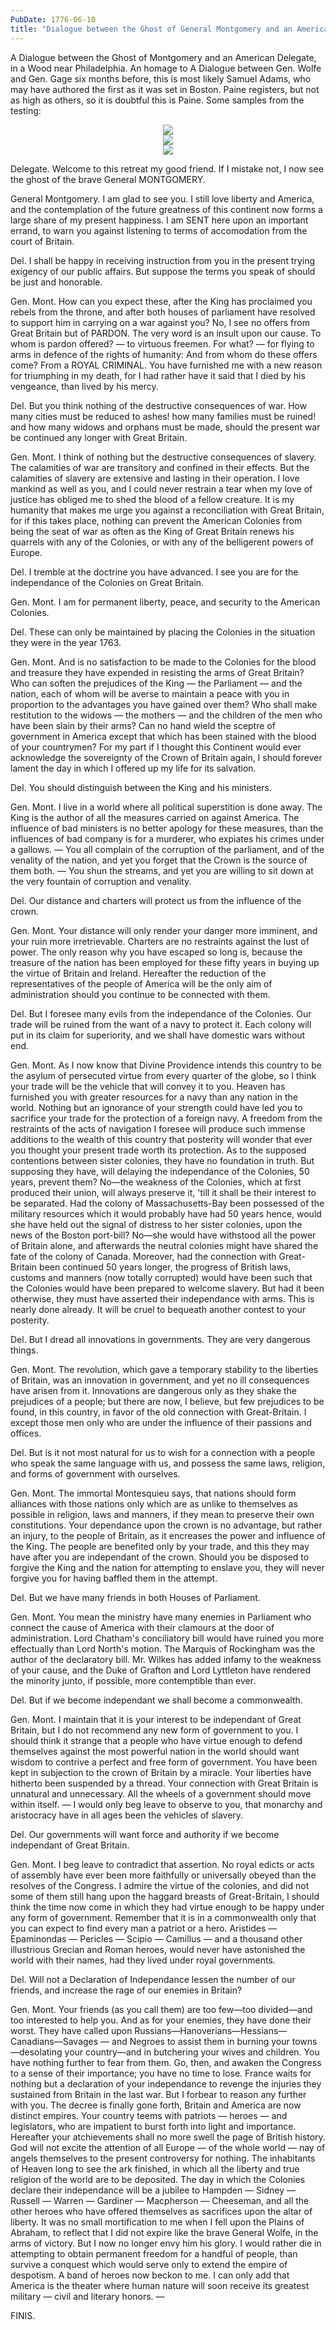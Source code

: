 ```yaml
---
PubDate: 1776-06-10
title: "Dialogue between the Ghost of General Montgomery and an American Delegate"
---
```


A Dialogue between the Ghost of Montgomery and an American Delegate, in a Wood near Philadelphia.
An homage to A Dialogue between Gen. Wolfe and Gen. Gage six months before, this is most likely Samuel Adams, who may have
authored the first as it was set in Boston. Paine registers, but not as high as others, so it is doubtful this is Paine.
Some samples from the testing:

<center><img src="/images/dialogue-between-the-ghost-of-general-montgomery-and-an-american-delegate-a.png"></center>
<center><img src="/images/dialogue-between-the-ghost-of-general-montgomery-and-an-american-delegate-g.png"></center>
<center><img src="/images/dialogue-between-the-ghost-of-general-montgomery-and-an-american-delegate-h.png"></center>

Delegate. Welcome to this retreat my good friend. If I mistake not, I now see the ghost of the brave General MONTGOMERY.

General Montgomery. I am glad to see you. I still love liberty and America, and the contemplation of the future greatness
of this continent now forms a large share of my present happiness. I am SENT here upon an important errand, to warn you
against listening to terms of accomodation from the court of Britain.

Del. I shall be happy in receiving instruction from you in the present trying exigency of our public affairs.
But suppose the terms you speak of should be just and honorable.

Gen. Mont. How can you expect these, after the King has proclaimed you rebels from the throne, and after both houses
of parliament have resolved to support him in carrying on a war against you? No, I see no offers from Great Britain
but of PARDON. The very word is an insult upon our cause. To whom is pardon offered? — to virtuous freemen. For what?
— for flying to arms in defence of the rights of humanity: And from whom do these offers come? From a ROYAL CRIMINAL.
You have furnished me with a new reason for triumphing in my death, for I had rather have it said that I died by his
vengeance, than lived by his mercy.

Del. But you think nothing of the destructive consequences of war. How many cities must be reduced to ashes! how many
families must be ruined! and how many widows and orphans must be made, should the present war be continued any longer
with Great Britain.

Gen. Mont. I think of nothing but the destructive consequences of slavery. The calamities of war are transitory and
confined in their effects. But the calamities of slavery are extensive and lasting in their operation. I love mankind
as well as you, and I could never restrain a tear when my love of justice has obliged me to shed the blood of a fellow
creature. It is my humanity that makes me urge you against a reconciliation with Great Britain, for if this takes place,
nothing can prevent the American Colonies from being the seat of war as often as the King of Great Britain renews his
quarrels with any of the Colonies, or with any of the belligerent powers of Europe.

Del. I tremble at the doctrine you have advanced. I see you are for the independance of the Colonies on Great Britain.

Gen. Mont. I am for permanent liberty, peace, and security to the American Colonies.

Del. These can only be maintained by placing the Colonies in the situation they were in the year 1763.

Gen. Mont. And is no satisfaction to be made to the Colonies for the blood and treasure they have expended in resisting
the arms of Great Britain? Who can soften the prejudices of the King — the Parliament — and the nation, each of whom
will be averse to maintain a peace with you in proportion to the advantages you have gained over them? Who shall make
restitution to the widows — the mothers — and the children of the men who have been slain by their arms? Can no hand
wield the sceptre of government in America except that which has been stained with the blood of your countrymen? For
my part if I thought this Continent would ever acknowledge the sovereignty of the Crown of Britain again, I should
forever lament the day in which I offered up my life for its salvation.

Del. You should distinguish between the King and his ministers.

Gen. Mont. I live in a world where all political superstition is done away. The King is the author of all the measures
carried on against America. The influence of bad ministers is no better apology for these measures, than the influences
of bad company is for a murderer, who expiates his crimes under a gallows. — You all complain of the corruption of the
parliament, and of the venality of the nation, and yet you forget that the Crown is the source of them both. —
You shun the streams, and yet you are willing to sit down at the very fountain of corruption and venality.

Del. Our distance and charters will protect us from the influence of the crown.

Gen. Mont. Your distance will only render your danger more imminent, and your ruin more irretrievable. Charters are no
restraints against the lust of power. The only reason why you have escaped so long is, because the treasure of the nation
has been employed for these fifty years in buying up the virtue of Britain and Ireland. Hereafter the reduction of the
representatives of the people of America will be the only aim of administration should you continue to be connected with them.

Del. But I foresee many evils from the independance of the Colonies. Our trade will be ruined from the want of a navy to
protect it. Each colony will put in its claim for superiority, and we shall have domestic wars without end.

Gen. Mont. As I now know that Divine Providence intends this country to be the asylum of persecuted virtue from every
quarter of the globe, so I think your trade will be the vehicle that will convey it to you. Heaven has furnished you
with greater resources for a navy than any nation in the world. Nothing but an ignorance of your strength could have led
you to sacrifice your trade for the protection of a foreign navy. A freedom from the restraints of the acts of navigation
I foresee will produce such immense additions to the wealth of this country that posterity will wonder that ever you thought
your present trade worth its protection. As to the supposed contentions between sister colonies, they have no foundation in
truth. But supposing they have, will delaying the independance of the Colonies, 50 years, prevent them? No—the weakness of
the Colonies, which at first produced their union, will always preserve it, 'till it shall be their interest to be separated.
Had the colony of Massachusetts-Bay been possessed of the military resources which it would probably have had 50 years hence,
would she have held out the signal of distress to her sister colonies, upon the news of the Boston port-bill? No—she would have
withstood all the power of Britain alone, and afterwards the neutral colonies might have shared the fate of the colony of Canada.
Moreover, had the connection with Great-Britain been continued 50 years longer, the progress of British laws, customs and manners
(now totally corrupted) would have been such that the Colonies would have been prepared to welcome slavery. But had it been
otherwise, they must have asserted their independance with arms. This is nearly done already. It will be cruel to bequeath
another contest to your posterity.

Del. But I dread all innovations in governments. They are very dangerous things.

Gen. Mont. The revolution, which gave a temporary stability to the liberties of Britain, was an innovation in government,
and yet no ill consequences have arisen from it. Innovations are dangerous only as they shake the prejudices of a people;
but there are now, I believe, but few prejudices to be found, in this country, in favor of the old connection with Great-Britain.
I except those men only who are under the influence of their passions and offices.

Del. But is it not most natural for us to wish for a connection with a people who speak the same language with us,
and possess the same laws, religion, and forms of government with ourselves.

Gen. Mont. The immortal Montesquieu says, that nations should form alliances with those nations only which are as
unlike to themselves as possible in religion, laws and manners, if they mean to preserve their own constitutions.
Your dependance upon the crown is no advantage, but rather an injury, to the people of Britain, as it encreases the
power and influence of the King. The people are benefited only by your trade, and this they may have after you are
independant of the crown. Should you be disposed to forgive the King and the nation for attempting to enslave you,
they will never forgive you for having baffled them in the attempt.

Del. But we have many friends in both Houses of Parliament.

Gen. Mont. You mean the ministry have many enemies in Parliament who connect the cause of America with their clamours
at the door of administration. Lord Chatham's conciliatory bill would have ruined you more effectually than Lord North's
motion. The Marquis of Rockingham was the author of the declaratory bill. Mr. Wilkes has added infamy to the weakness of
your cause, and the Duke of Grafton and Lord Lyttleton have rendered the minority junto, if possible, more contemptible
than ever.

Del. But if we become independant we shall become a commonwealth.

Gen. Mont. I maintain that it is your interest to be independant of Great Britain, but I do not recommend any new form of
government to you. I should think it strange that a people who have virtue enough to defend themselves against the most
powerful nation in the world should want wisdom to contrive a perfect and free form of government. You have been kept in
subjection to the crown of Britain by a miracle. Your liberties have hitherto been suspended by a thread. Your connection
with Great Britain is unnatural and unnecessary. All the wheels of a government should move within itself. — I would only
beg leave to observe to you, that monarchy and aristocracy have in all ages been the vehicles of slavery.

Del. Our governments will want force and authority if we become independant of Great Britain.

Gen. Mont. I beg leave to contradict that assertion. No royal edicts or acts of assembly have ever been more faithfully
or universally obeyed than the resolves of the Congress. I admire the virtue of the colonies, and did not some of them
still hang upon the haggard breasts of Great-Britain, I should think the time now come in which they had virtue enough to
be happy under any form of government. Remember that it is in a commonwealth only that you can expect to find every man a
patriot or a hero. Aristides — Epaminondas — Pericles — Scipio — Camillus — and a thousand other illustrious Grecian and
Roman heroes, would never have astonished the world with their names, had they lived under royal governments.

Del. Will not a Declaration of Independance lessen the number of our friends, and increase the rage of our enemies in Britain?

Gen. Mont. Your friends (as you call them) are too few—too divided—and too interested to help you. And as for your enemies,
they have done their worst. They have called upon Russians—Hanoverians—Hessians—Canadians—Savages — and Negroes to assist
them in burning your towns—desolating your country—and in butchering your wives and children. You have nothing further to
fear from them. Go, then, and awaken the Congress to a sense of their importance; you have no time to lose. France waits
for nothing but a declaration of your independance to revenge the injuries they sustained from Britain in the last war.
But I forbear to reason any further with you. The decree is finally gone forth, Britain and America are now distinct empires.
Your country teems with patriots — heroes — and legislators, who are impatient to burst forth into light and importance.
Hereafter your atchievements shall no more swell the page of British history. God will not excite the attention of all Europe —
of the whole world — nay of angels themselves to the present controversy for nothing. The inhabitants of Heaven long to see
the ark finished, in which all the liberty and true religion of the world are to be deposited. The day in which the Colonies
declare their independance will be a jubilee to Hampden — Sidney — Russell — Warren — Gardiner — Macpherson — Cheeseman, and
all the other heroes who have offered themselves as sacrifices upon the altar of liberty. It was no small mortification to me
when I fell upon the Plains of Abraham, to reflect that I did not expire like the brave General Wolfe, in the arms of victory.
But I now no longer envy him his glory. I would rather die in attempting to obtain permanent freedom for a handful of people,
than survive a conquest which would serve only to extend the empire of despotism. A band of heroes now beckon to me.
I can only add that America is the theater where human nature will soon receive its greatest military — civil and literary honors. —

FINIS.
